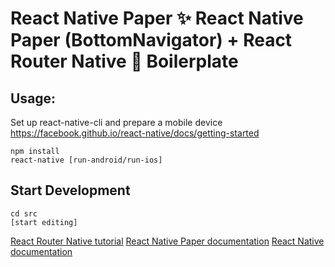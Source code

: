 # React Native Paper ✨ React Native Paper (BottomNavigator) + React Router Native 🎌 Boilerplate

## Usage:
Set up react-native-cli and prepare a mobile device
https://facebook.github.io/react-native/docs/getting-started


```
npm install
react-native [run-android/run-ios]

```

## Start Development

```
cd src
[start editing]

```

[React Router Native tutorial](https://reacttraining.com/react-router/native/guides/quick-start)
[React Native Paper documentation](https://callstack.github.io/react-native-paper/)
[React Native documentation](https://facebook.github.io/react-native/docs/tutorial) 